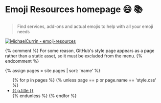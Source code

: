 # Emoji Resources homepage 😄 📚
> Find services, add-ons and actual emojis to help with all your emoji needs

[![MichaelCurrin - emoji-resources](https://img.shields.io/static/v1?label=MichaelCurrin&message=emoji-resources&color=blue&logo=github)](https://github.com/MichaelCurrin/emoji-resources)

{% comment %} For some reason, GitHub's style page appears as a page rather than a static asset, so it must be excluded from the menu. {% endcomment %}

{% assign pages = site.pages | sort: 'name' %}

<ul>
{% for p in pages %}
{% unless page == p or page.name == 'style.css' %}
<li>
    <a href="{{ p.url | relative_url }}">
        {{ p.title }}
    </a>
</li>
{% endunless %}
{% endfor %}
</ul>

